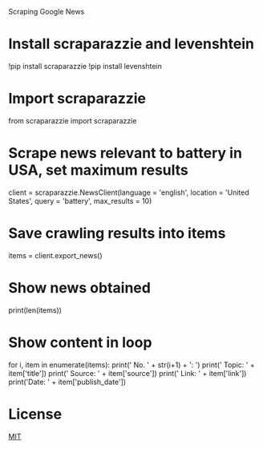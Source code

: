 Scraping Google News


# Install scraparazzie and levenshtein
!pip install scraparazzie
!pip install levenshtein

# Import scraparazzie
from scraparazzie import scraparazzie

# Scrape news relevant to battery in USA, set maximum results
client = scraparazzie.NewsClient(language = 'english', location = 'United States', query = 'battery', max_results = 10)

# Save crawling results into items
items = client.export_news()

# Show news obtained
print(len(items))

# Show content in loop
for i, item in enumerate(items):
    print(' No. ' + str(i+1) + ': ')
    print(' Topic: ' + item['title'])
    print(' Source: ' + item['source'])
    print(' Link: ' + item['link'])
    print('Date: ' + item['publish_date'])
    
    
# License
[MIT](https://choosealicense.com/licenses/mit/)
